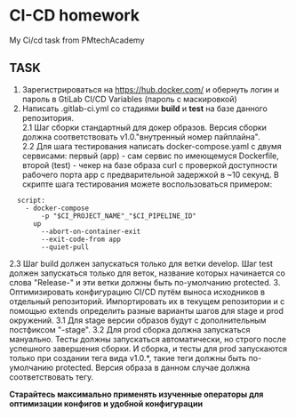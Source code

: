 # CI-CD homework
My Ci/cd task from PMtechAcademy
## TASK
1. Зарегистрироваться на https://hub.docker.com/ и обернуть логин и пароль в GtiLab CI/CD Variables (пароль с маскировкой)
2. Написать .gitlab-ci.yml со стадиями **build** и **test** на базе данного репозитория.  
2.1 Шаг сборки стандартный для докер образов. Версия сборки должна соответствовать v1.0."внутренный номер пайплайна".  
2.2 Для шага тестирования написать docker-compose.yaml с двумя сервисами: первый (app) - сам сервис по имеющемуся Dockerfile, второй (test) - чекер на базе образа curl с проверкой доступности рабочего порта app с предварительной задержкой в ~10 секунд. В скрипте шага тестирования можете воспользоваться примером:
```
  script:
    - docker-compose 
        -p "$CI_PROJECT_NAME"_"$CI_PIPELINE_ID"
      up
        --abort-on-container-exit
        --exit-code-from app
        --quiet-pull
```
2.3 Шаг build должен запускаться только для ветки develop. Шаг test должен запускаться только для веток, название которых начинается со слова "Release-" и эти ветки должны быть по-умолчанию protected.
3. Оптимизировать конфигурацию CI/CD путём выноса исходников в отдельный репозиторий. Импортировать их в текущем репозитории и с помощью extends определить разные варианты шагов для stage и prod окружений.
3.1 Для stage версии образов будут с дополнительным постфиксом "-stage".
3.2 Для prod сборка должна запускаться мануально. Тесты должны запускаться автоматически, но строго после успешного завершения сборки. И сборка, и тесты для prod запускаются только при создании тега вида v1.0.*, такие теги должны быть по-умолчанию protected. Версия образа в данном случае должна соответствовать тегу.

**Старайтесь максимально применять изученные операторы для оптимизации конфигов и удобной конфигурации**
